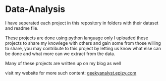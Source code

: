 
# Data-Analysis

I have seperated each project in this repository in folders with their dataset and readme file.

These projects are done using python language only 
I uploaded these projects to share my knowlege with others and gain some from those willing to share, you may contribute to this project by letting us know what else can be done and what more can we extract from the data.

Many of these projects are written up on my blog as well

visit my website for more such content: 
[geekyanalyst.epizy.com](http://www.geekyanalyst.epizy.com/)
